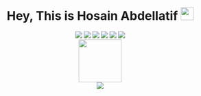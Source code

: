 <div id="header" align="center">

   <h1>
  Hey, This is Hosain Abdellatif
  <img src="https://media.giphy.com/media/hvRJCLFzcasrR4ia7z/giphy.gif" width="30px"/>
</h1>
  
<div id="badges">
  <img src="https://img.shields.io/badge/Mobile-Developer-blue"/>
  <img src="https://img.shields.io/badge/Frontend-Developer-yellow"/>
  <img src="https://img.shields.io/badge/Problem-Solver-brightgreen"/>
  <img src="https://img.shields.io/badge/Dart-IOS-red"/>
   <img src="https://img.shields.io/badge/Ract Js-Next JS-orange"/>
  <img src="https://komarev.com/ghpvc/?username=hosain-mohamed&style=flat-square&color=blue"/>

</div>
 
  <img src="https://media.giphy.com/media/M9gbBd9nbDrOTu1Mqx/giphy.gif" width="100"/>
  
  <div>
   <a  href="https://www.linkedin.com/in/hosain-mohamed/"> 
    <img src="https://img.shields.io/badge/LinkedIn-blue?logo=linkedin&logoColor=white&style=for-the-badge" />
    </a>
    </div>

</div>


<!--
**hosain-mohamed/hosain-mohamed** is a ✨ _special_ ✨ repository because its `README.md` (this file) appears on your GitHub profile.

Here are some ideas to get you started:

- 🔭 I’m currently working on ...
- 🌱 I’m currently learning ...
- 👯 I’m looking to collaborate on ...
- 🤔 I’m looking for help with ...
- 💬 Ask me about ...
- 📫 How to reach me: ...
- 😄 Pronouns: ...
- ⚡ Fun fact: ...
-->
